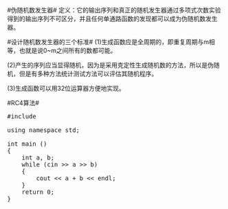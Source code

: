#伪随机数发生器#
定义：它的输出序列和真正的随机发生器通过多项式次数实验得到的输出序列不可区分，并且任何单通路函数的发现都可以成为伪随机数发生器。

#设计随机数发生器的三个标准#
(1)生成函数应是全周期的，即重复周期与m相等，也就是说0~m之间所有的数都可能。

(2)产生的序列应当显得随机，因为是采用克定性生成随机数的方法，所以是伪随机，但是有多种方法统计测试方法可以评估其随机程序。

(3)生成函数可以用32位运算器方便地实现。


#RC4算法#

<pre>#include <iostream>

using namespace std;

int main ()
{
	int a, b;
	while (cin >> a >> b)
	{
		cout &lt;&lt; a + b &lt;&lt; endl;
	}
	return 0;
}</pre>
